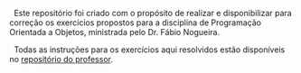<p>&nbsp; Este repositório foi criado com o propósito de realizar e disponibilizar para correção os exercícios propostos para a disciplina de Programação Orientada a Objetos, ministrada pelo Dr. Fábio Nogueira.<p>
<p>&nbsp; Todas as instruções para os exercícios aqui resolvidos estão disponíveis no <a href=“[http://exemplo.com/](https://github.com/kyriosdata/oo/)https://github.com/kyriosdata/oo/“>repositório do professor</a>.<p>

